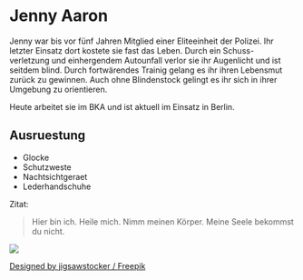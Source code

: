 ﻿# Jenny Aaron

Jenny war bis vor fünf Jahren Mitglied einer Eliteeinheit der Polizei. 
Ihr letzter Einsatz dort kostete sie fast das Leben. Durch ein Schuss-
verletzung und einhergendem Autounfall verlor sie ihr Augenlicht und ist
seitdem blind. Durch fortwärendes Trainig gelang es ihr ihren Lebensmut
zurück zu gewinnen. Auch ohne Blindenstock gelingt es ihr sich in ihrer
Umgebung zu orientieren. 

Heute arbeitet sie im BKA und ist aktuell im Einsatz in Berlin.



## Ausruestung
* Glocke
* Schutzweste
* Nachtsichtgeraet
* Lederhandschuhe

Zitat:
> Hier bin ich.
> Heile mich.
> Nimm meinen Körper.
> Meine Seele bekommst du nicht.



<img src="https://img.freepik.com/free-photo/man-jumping-impossible-possible-cliff-sunset-background-business-concept-idea_1323-266.jpg?size=626&ext=jpg"/>

<a href="http://www.freepik.com">Designed by jigsawstocker / Freepik</a>